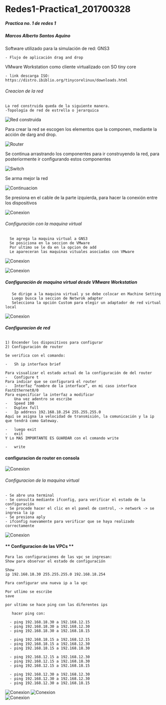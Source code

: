 # Redes1-Practica1_201700328
##### Practica no. 1 de redes 1
##### Marcos Alberto Santos Aquino 

Software utilizado para la simulación de red: GNS3

    - Flujo de aplicación drag and drop

VMware Workstation como cliente virtualizado con SO tiny core
    
    - link descarga ISO: https://distro.ibiblio.org/tinycorelinux/downloads.html

###### Creacion de la red 
    La red construida queda de la siguiente manera.
    -Topología de red de estrella o jerarquica
![Red construida](http://imgfz.com/i/Ig6LvmQ.png)

Para crear la red se escogen los elementos que la componen, mediante la acción de darg and drop.

![Router](http://imgfz.com/i/gQEKtLO.png)

Se continua arrastrando los componentes para ir construyendo la red, para posteriormente ir configurando estos componentes

![Switch](http://imgfz.com/i/rdhtMRC.png)

Se arma mejor la red

![Continuacion](http://imgfz.com/i/ixybDGT.png)

Se presiona en el cable de la parte izquierda, para hacer la conexión entre los dispositivos 

![Conexion](http://imgfz.com/i/Ml4oq9Y.png)


###### Configuración con la maquina virtual

      Se agrega la maquina virtual a GNS3
      Se posiciona en la seccion de VMware
      Por ultimo se le da en la opcion de add
      Le apareceran las maquinas vituales asociadas con VMware
![Conexion](http://imgfz.com/i/Hw8fzWq.png)
     
![Conexion](http://imgfz.com/i/bcMpRhX.png)
       
     
##### Configuración de maquina virtual desde VMware Workstation

       Se dirige a la maquina virtual y se debe colocar en Machine Setting
       Luego busca la seccion de Netwrok adapter
       Selecciona la opción Custom para elegir un adaptador de red virtual local 
    
![Conexion](http://imgfz.com/i/O1k4aIp.png)


###### **Configuracion de red**

    1) Encender los dispositivos para configurar
    2) Configuración de router

    Se verifica con el comando:

    -	Sh ip interface brief

    Para visualizar el estado actual de la configuración de del router
    -	Configure t
    Para indicar que se configurará el router
    -	Interfaz “nombre de la interface”, en mi caso interface FastEthernet0/0
    Para especificar la interfaz a modificar
        Una vez adentro se escribe
    -	Speed 100
    -	Duplex full
    -	Ip address 192.168.18.254 255.255.255.0
    Aquí se asigna la velocidad de transmisión, la comunicación y la ip que tendrá como Gateway.
    
    -   luego exit
    -   exit
    Y Lo MAS IMPORTANTE ES GUARDAR con el comando write
    
    -   write
#### configuracion de router en consola
![Conexion](http://imgfz.com/i/mzSIrvt.png)
  
###### Configuracion de la maquina virtual

    - Se abre una terminal
    - Se consulta mediante ifconfig, para verificar el estado de la configuración
    - Se procede hacer el clic en el panel de control, -> network -> se ingresa la ip
    - Se presiona aply
    - ifconfig nuevamente para verificar que se haya realizado correctamente
  
![Conexion](http://imgfz.com/i/2LcVYnI.png)


#### ** Configuracion de las VPCs **

    Para las configuraciones de las vpc se ingresan:
    Show para observar el estado de configuración

    Show
    ip 192.168.18.30 255.255.255.0 192.168.18.254

    Para configurar una nueva ip a la vpc

    Por utlimo se escribe 
    save
    
    por ultimo se hace ping con las diferentes ips
   
       hacer ping con:

      - ping 192.168.18.30 a 192.168.12.15
      - ping 192.168.18.30 a 192.168.12.30
      - ping 192.168.18.30 a 192.168.18.15

      - ping 192.168.18.15 a 192.168.12.15
      - ping 192.168.18.15 a 192.168.12.30
      - ping 192.168.18.15 a 192.168.18.30
      
      - ping 192.168.12.15 a 192.168.12.30
      - ping 192.168.12.15 a 192.168.18.30
      - ping 192.168.12.15 a 192.168.18.15
      
      - ping 192.168.12.30 a 192.168.12.30
      - ping 192.168.12.30 a 192.168.12.30
      - ping 192.168.12.30 a 192.168.18.15
   
   ![Conexion](http://imgfz.com/i/jPXVT3O.png)
   ![Conexion](http://imgfz.com/i/JQDlE80.png)  
   ![Conexion](http://imgfz.com/i/fjVcXUz.png)  
    



